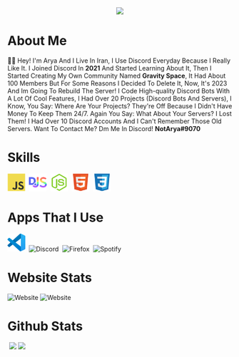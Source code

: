 <div id="header" align="center">
  <img src="https://cdn.discordapp.com/attachments/1066393122088693770/1066614376318120006/banner.png" width="1100"/>
</div>


# About Me

👋🏻 Hey! I'm Arya And I Live In Iran, I Use Discord Everyday Because I Really Like It. I Joined Discord In **2021** And Started Learning About It, Then I Started Creating My Own Community Named **Gravity Space**, It Had About 100 Members But For Some Reasons I Decided To Delete It, Now, It's 2023 And Im Going To Rebuild The Server! I Code High-quality Discord Bots With A Lot Of Cool Features, I Had Over 20 Projects (Discord Bots And Servers), I Know, You Say: Where Are Your Projects? They're Off Because I Didn't Have Money To Keep Them 24/7. Again You Say: What About Your Servers? I Lost Them! I Had Over 10 Discord Accounts And I Can't Remember Those Old Servers.
Want To Contact Me? Dm Me In Discord! **NotArya#9070**

# Skills

<div>
  <img src="https://github.com/devicons/devicon/blob/master/icons/javascript/javascript-original.svg" title="JavaScript" alt="JavaScript" width="40" height="40"/>&nbsp;
  <img src="https://github.com/devicons/devicon/blob/master/icons/discordjs/discordjs-original.svg" title="DiscordJS" alt="DiscordJS" width="40" height="40"/>&nbsp;
  <img src="https://github.com/devicons/devicon/blob/master/icons/nodejs/nodejs-original.svg" title="NodeJS" alt="NodeJS" width="40" height="40"/>&nbsp;
  <img src="https://github.com/devicons/devicon/blob/master/icons/html5/html5-original.svg" title="HTML" alt="HTML" width="40" height="40"/>&nbsp;
  <img src="https://github.com/devicons/devicon/blob/master/icons/css3/css3-original.svg" title="CSS" alt="CSS" width="40" height="40"/>&nbsp;
</div>

# Apps That I Use

<div>
  <img src="https://github.com/devicons/devicon/blob/master/icons/vscode/vscode-original.svg" title="VS Code" alt="VS Code" width="40" height="40"/>&nbsp;
  <img src="https://static.wikia.nocookie.net/logopedia/images/6/6f/Discord_Development_2021.svg/revision/latest/scale-to-width-down/250?cb=20211123093519" title="Discord" alt="Discord" width="40" height="40"/>&nbsp;
  <img src="https://cdn-icons-png.flaticon.com/512/5968/5968827.png" title="Firefox" alt="Firefox" width="40" height="40"/>&nbsp;
  <img src="https://upload.wikimedia.org/wikipedia/commons/thumb/8/84/Spotify_icon.svg/991px-Spotify_icon.svg.png" title="Spotify" alt="Spotify" width="40" height="40"/>&nbsp;
</div>

# Website Stats

<img alt="Website" src="https://img.shields.io/website?down_color=green&down_message=notarya.rf.gd&label=address&up_color=green&up_message=notarya.rf.gd&url=https%3A%2F%2Fnotarya.rf.gd">

<img alt="Website" src="https://img.shields.io/website?down_color=green&down_message=up&up_color=red&up_message=down&url=https%3A%2F%2Fnotarya.rf.gd">

# Github Stats

<img src="https://komarev.com/ghpvc/?username=notaryaaa&style=flat-square&color=blue" alt=""/>
<picture>
    <source media="(prefers-color-scheme: dark)" srcset="https://streak-stats.demolab.com?user=NotAryaaa&theme=tokyonight&hide_border=true" />
    <img src="https://streak-stats.demolab.com?user=NotAryaaa&theme=theme=tokyonight&hide_border=true" />
</picture>
<picture>
    <source media="(prefers-color-scheme: dark)" srcset="https://github-readme-stats.vercel.app/api?username=NotAryaaa&show_icons=true&theme=tokyonight&hide_border=true" />
    <img src="https://github-readme-stats.vercel.app/api?username=NotAryaaa&show_icons=true&theme=tokyonight&hide_border=true" />
</picture>

